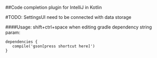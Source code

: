 ##Code completion plugin for IntelliJ in Kotlin

 #TODO: SettingsUI need to be connected with data storage
 
####Usage:
shift+ctrl+space when editing gradle dependency string param:
```
dependencies {
   compile('gson[press shortcut here]') 
}
```